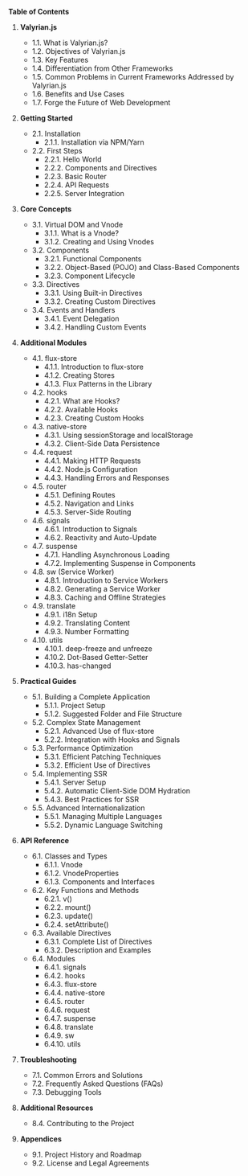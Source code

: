 **Table of Contents**

1. **Valyrian.js**

   - 1.1. What is Valyrian.js?
   - 1.2. Objectives of Valyrian.js
   - 1.3. Key Features
   - 1.4. Differentiation from Other Frameworks
   - 1.5. Common Problems in Current Frameworks Addressed by Valyrian.js
   - 1.6. Benefits and Use Cases
   - 1.7. Forge the Future of Web Development

2. **Getting Started**

   - 2.1. Installation
     - 2.1.1. Installation via NPM/Yarn
   - 2.2. First Steps
     - 2.2.1. Hello World
     - 2.2.2. Components and Directives
     - 2.2.3. Basic Router
     - 2.2.4. API Requests
     - 2.2.5. Server Integration

3. **Core Concepts**

   - 3.1. Virtual DOM and Vnode
     - 3.1.1. What is a Vnode?
     - 3.1.2. Creating and Using Vnodes
   - 3.2. Components
     - 3.2.1. Functional Components
     - 3.2.2. Object-Based (POJO) and Class-Based Components
     - 3.2.3. Component Lifecycle
   - 3.3. Directives
     - 3.3.1. Using Built-in Directives
     - 3.3.2. Creating Custom Directives
   - 3.4. Events and Handlers
     - 3.4.1. Event Delegation
     - 3.4.2. Handling Custom Events

4. **Additional Modules**

   - 4.1. flux-store
     - 4.1.1. Introduction to flux-store
     - 4.1.2. Creating Stores
     - 4.1.3. Flux Patterns in the Library
   - 4.2. hooks
     - 4.2.1. What are Hooks?
     - 4.2.2. Available Hooks
     - 4.2.3. Creating Custom Hooks
   - 4.3. native-store
     - 4.3.1. Using sessionStorage and localStorage
     - 4.3.2. Client-Side Data Persistence
   - 4.4. request
     - 4.4.1. Making HTTP Requests
     - 4.4.2. Node.js Configuration
     - 4.4.3. Handling Errors and Responses
   - 4.5. router
     - 4.5.1. Defining Routes
     - 4.5.2. Navigation and Links
     - 4.5.3. Server-Side Routing
   - 4.6. signals
     - 4.6.1. Introduction to Signals
     - 4.6.2. Reactivity and Auto-Update
   - 4.7. suspense
     - 4.7.1. Handling Asynchronous Loading
     - 4.7.2. Implementing Suspense in Components
   - 4.8. sw (Service Worker)
     - 4.8.1. Introduction to Service Workers
     - 4.8.2. Generating a Service Worker
     - 4.8.3. Caching and Offline Strategies
   - 4.9. translate
     - 4.9.1. i18n Setup
     - 4.9.2. Translating Content
     - 4.9.3. Number Formatting
   - 4.10. utils
     - 4.10.1. deep-freeze and unfreeze
     - 4.10.2. Dot-Based Getter-Setter
     - 4.10.3. has-changed

5. **Practical Guides**

   - 5.1. Building a Complete Application
     - 5.1.1. Project Setup
     - 5.1.2. Suggested Folder and File Structure
   - 5.2. Complex State Management
     - 5.2.1. Advanced Use of flux-store
     - 5.2.2. Integration with Hooks and Signals
   - 5.3. Performance Optimization
     - 5.3.1. Efficient Patching Techniques
     - 5.3.2. Efficient Use of Directives
   - 5.4. Implementing SSR
     - 5.4.1. Server Setup
     - 5.4.2. Automatic Client-Side DOM Hydration
     - 5.4.3. Best Practices for SSR
   - 5.5. Advanced Internationalization
     - 5.5.1. Managing Multiple Languages
     - 5.5.2. Dynamic Language Switching

6. **API Reference**

   - 6.1. Classes and Types
     - 6.1.1. Vnode
     - 6.1.2. VnodeProperties
     - 6.1.3. Components and Interfaces
   - 6.2. Key Functions and Methods
     - 6.2.1. v()
     - 6.2.2. mount()
     - 6.2.3. update()
     - 6.2.4. setAttribute()
   - 6.3. Available Directives
     - 6.3.1. Complete List of Directives
     - 6.3.2. Description and Examples
   - 6.4. Modules
     - 6.4.1. signals
     - 6.4.2. hooks
     - 6.4.3. flux-store
     - 6.4.4. native-store
     - 6.4.5. router
     - 6.4.6. request
     - 6.4.7. suspense
     - 6.4.8. translate
     - 6.4.9. sw
     - 6.4.10. utils

7. **Troubleshooting**

   - 7.1. Common Errors and Solutions
   - 7.2. Frequently Asked Questions (FAQs)
   - 7.3. Debugging Tools

8. **Additional Resources**

   - 8.4. Contributing to the Project

9. **Appendices**
   - 9.1. Project History and Roadmap
   - 9.2. License and Legal Agreements
